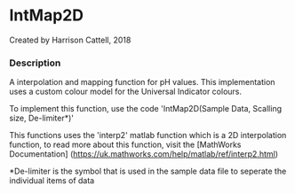# IntMap2D

Created by Harrison Cattell, 2018

### Description

A interpolation and mapping function for pH values. This implementation uses a custom colour model for the Universal Indicator colours.

To implement this function, use the code 'IntMap2D(Sample Data, Scalling size, De-limiter*)'

This functions uses the 'interp2' matlab function which is a 2D interpolation function, to read more about this function, visit the [MathWorks Documentation] (https://uk.mathworks.com/help/matlab/ref/interp2.html)

*De-limiter is the symbol that is used in the sample data file to seperate the individual items of data
